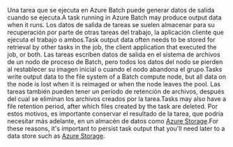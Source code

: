 <span data-ttu-id="49d21-101">Una tarea que se ejecuta en Azure Batch puede generar datos de salida cuando se ejecuta.</span><span class="sxs-lookup"><span data-stu-id="49d21-101">A task running in Azure Batch may produce output data when it runs.</span></span> <span data-ttu-id="49d21-102">Los datos de salida de tareas se suelen almacenar para su recuperación por parte de otras tareas del trabajo, la aplicación cliente que ejecuta el trabajo o ambos.</span><span class="sxs-lookup"><span data-stu-id="49d21-102">Task output data often needs to be stored for retrieval by other tasks in the job, the client application that executed the job, or both.</span></span> <span data-ttu-id="49d21-103">Las tareas escriben datos de salida en el sistema de archivos de un nodo de proceso de Batch, pero todos los datos del nodo se pierden al restablecer su imagen inicial o cuando el nodo abandona el grupo.</span><span class="sxs-lookup"><span data-stu-id="49d21-103">Tasks write output data to the file system of a Batch compute node, but all data on the node is lost when it is reimaged or when the node leaves the pool.</span></span> <span data-ttu-id="49d21-104">Las tareas también pueden tener un período de retención de archivos, después del cual se eliminan los archivos creados por la tarea.</span><span class="sxs-lookup"><span data-stu-id="49d21-104">Tasks may also have a file retention period, after which files created by the task are deleted.</span></span> <span data-ttu-id="49d21-105">Por estos motivos, es importante conservar el resultado de la tarea, que podría necesitar más adelante, en un almacén de datos como [Azure Storage](https://docs.microsoft.com/azure/storage/).</span><span class="sxs-lookup"><span data-stu-id="49d21-105">For these reasons, it's important to persist task output that you'll need later to a data store such as [Azure Storage](https://docs.microsoft.com/azure/storage/).</span></span>
